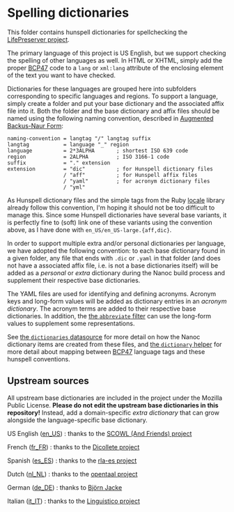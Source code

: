 # Spelling dictionaries

This folder contains hunspell dictionaries for spellchecking the [LifePreserver
project](https://github.com/pentandra/lifepreserver).

The primary language of this project is US English, but we support checking the
spelling of other languages as well. In HTML or XHTML, simply add the proper
[BCP47] code to a `lang` or `xml:lang` attribute of the enclosing element of
the text you want to have checked.

Dictionaries for these languages are grouped here into subfolders corresponding
to specific languages and regions. To support a language, simply create a
folder and put your base dictionary and the associated affix file into it. Both
the folder and the base dictionary and affix files should be named using the
following naming convention, described in [Augmented Backus-Naur Form][ABNF]:

```abnf
naming-convention = langtag "/" langtag suffix
langtag           = language "_" region
language          = 2*3ALPHA       ; shortest ISO 639 code
region            = 2ALPHA         ; ISO 3166-1 code
suffix            = "." extension
extension         = "dic"          ; for Hunspell dictionary files
                  / "aff"          ; for Hunspell affix files
                  / "yaml"         ; for acronym dictionary files
                  / "yml"
```

As Hunspell dictionary files and the simple tags from the Ruby [locale] library
already follow this convention, I'm hoping it should not be too difficult to
manage this. Since some Hunspell dictionaries have several base variants, it is
perfectly fine to (soft) link one of these variants using the convention above,
as I have done with `en_US/en_US-large.{aff,dic}`.

In order to support multiple extra and/or personal dictionaries per language,
we have adopted the following convention: to each base dictionary found in a
given folder, any file that ends with `.dic` or `.yaml` in that folder (and
does not have a associated affix file, i.e. is not a base dictionaries itself)
will be added as a _personal_ or _extra_ dictionary during the Nanoc build
process and supplement their respective base dictionaries.

The YAML files are used for identifying and defining acronyms. Acronym keys and
long-form values will be added as dictionary entries in an _acronym
dictionary_. The acronym terms are added to their respective base dictionaries.
In addition, the [the `abbreviate` filter](../../lib/filters/abbreviate.rb) can
use the long-form values to supplement some representations.

See [the `dictionaries` datasource](../../lib/data_sources/dictionaries.rb) for
more detail on how the Nanoc dictionary items are created from these files, and
[the `dictionary` helper](../../lib/helpers/dictionaries.rb) for more detail
about mapping between [BCP47] language tags and these hunspell conventions.

## Upstream sources

All upstream base dictionaries are included in the project under the Mozilla
Public License. **Please do not edit the upstream base dictionaries in this
repository!** Instead, add a domain-specific _extra dictionary_ that can grow
alongside the language-specific base dictionary.

US English ([en_US](en_US/))
: thanks to the [SCOWL (And Friends) project](http://wordlist.aspell.net/)

French ([fr_FR](fr_FR/))
: thanks to the [Dicollete project](http://www.dicollecte.org/home.php?prj=fr)

Spanish ([es_ES](es_ES/))
: thanks to the [rla-es project](https://github.com/sbosio/rla-es)

Dutch ([nl_NL](nl_NL/))
: thanks to the [opentaal project](http://www.opentaal.org/)

German ([de_DE](de_DE/))
: thanks to [Björn Jacke](https://www.j3e.de/ispell/igerman98/)

Italian ([it_IT](it_IT/))
: thanks to the [Linguistico project](http://sourceforge.net/projects/linguistico/)

[BCP47]: https://tools.ietf.org/html/bcp47
[ABNF]: http://www.ietf.org/rfc/rfc5234.txt
[locale]: https://github.com/ruby-gettext/locale
